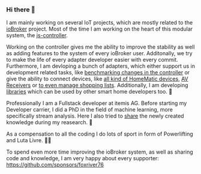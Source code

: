 ### Hi there 👋
I am mainly working on several IoT projects, which are mostly related to the [ioBroker](https://github.com/ioBroker/ioBroker) project. Most of the time I am working on the heart of this modular system, the [js-controller](https://github.com/ioBroker/ioBroker.js-controller).

Working on the controller gives me the ability to improve the stability as well as adding features to the system of every ioBroker user. Additonally, we try to make the life of every adapter developer easier with every commit. Furthermore, I am devloping a bunch of adapters, which either support us in development related tasks, like [benchmarking changes in the controller](https://github.com/foxriver76/ioBroker.benchmark) or give the ability to connect devices, like [all kind of HomeMatic devices](https://github.com/ioBroker/ioBroker.hm-rpc), [AV Receivers](https://github.com/foxriver76/ioBroker.denon) or [to even manage shopping lists](https://github.com/foxriver76/ioBroker.denon). Additionally, I am developing [libraries](https://github.com/foxriver76/node-bring-api) which can be used by other smart home developers too. 🧰

Professionally I am a Fullstack developer at itemis AG.
Before starting my Developer carrier, I did a PhD in the field of machine learning, more specifically stream analysis. Here I also tried to [share](https://dblp.org/pid/239/7317.html) the newly created knowledge during my reasearch. 📰

As a compensation to all the coding I do lots of sport in form of Powerlifting and Luta Livre. 🤼‍♂️

To spend even more time improving the ioBroker system, as well as sharing code and knowledge, I am very happy about every supporter: https://github.com/sponsors/foxriver76

<!--
**foxriver76/foxriver76** is a ✨ _special_ ✨ repository because its `README.md` (this file) appears on your GitHub profile.

Here are some ideas to get you started:

- 🔭 I’m currently working on ...
- 🌱 I’m currently learning ...
- 👯 I’m looking to collaborate on ...
- 🤔 I’m looking for help with ...
- 💬 Ask me about ...
- 📫 How to reach me: ...
- 😄 Pronouns: ...
- ⚡ Fun fact: ...
-->
